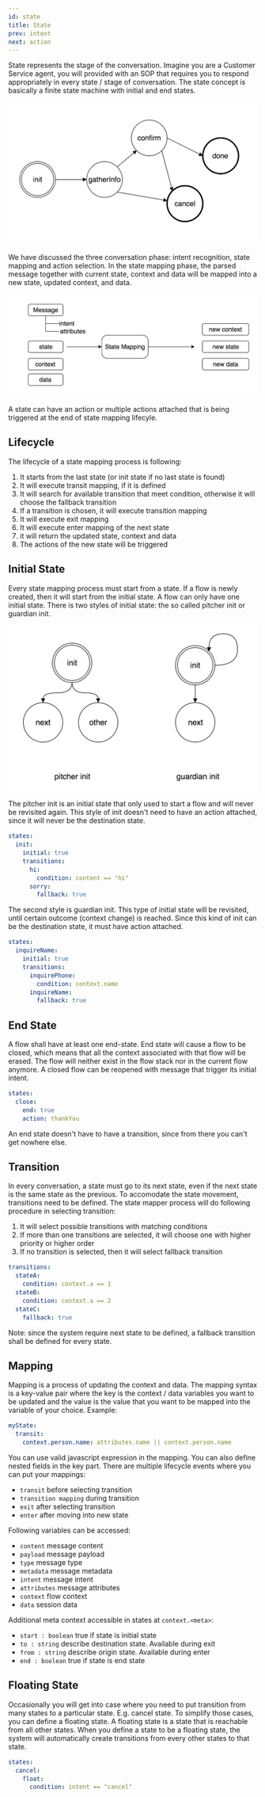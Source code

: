 ```yaml
---
id: state
title: State
prev: intent
next: action
---
```


State represents the stage of the conversation. Imagine you are a Customer Service agent, you will provided with an SOP that requires you to respond appropriately in every state / stage of conversation. The state concept is basically a finite state machine with initial and end states.

![Figure 1](./images/state/figure-1.png)

We have discussed the three conversation phase: intent recognition, state mapping and action selection. In the state mapping phase, the parsed message together with current state, context and data will be mapped into a new state, updated context, and data.

![Figure 2](./images/state/figure-2.png)

A state can have an action or multiple actions attached that is being triggered at the end of state mapping lifecyle.

## Lifecycle

The lifecycle of a state mapping process is following:

1.  It starts from the last state (or init state if no last state is found)
2.  It will execute transit mapping, if it is defined
3.  It will search for available transition that meet condition, otherwise it will choose the fallback transition
4.  If a transition is chosen, it will execute transition mapping
5.  It will execute exit mapping
6.  It will execute enter mapping of the next state
7.  it will return the updated state, context and data
8.  The actions of the new state will be triggered

## Initial State

Every state mapping process must start from a state. If a flow is newly created, then it will start from the initial state. A flow can only have one initial state. There is two styles of initial state: the so called pitcher init or guardian init.

![Figure 3](./images/state/figure-3.png)

The pitcher init is an initial state that only used to start a flow and will never be revisited again. This style of init doesn't need to have an action attached, since it will never be the destination state.

```yaml
states:
  init:
    initial: true
    transitions:
      hi:
        condition: content == "hi"
      sorry:
        fallback: true
```

The second style is guardian init. This type of initial state will be revisited, until certain outcome (context change) is reached. Since this kind of init can be the destination state, it must have action attached.

```yaml
states:
  inquireName:
    initial: true
    transitions:
      inquirePhone:
        condition: context.name
      inquireName:
        fallback: true
```

## End State

A flow shall have at least one end-state. End state will cause a flow to be closed, which means that all the context associated with that flow will be erased. The flow will neither exist in the flow stack nor in the current flow anymore. A closed flow can be reopened with message that trigger its initial intent.

```yaml
states:
  close:
    end: true
    action: thankYou
```

An end state doesn't have to have a transition, since from there you can't get nowhere else.

## Transition

In every conversation, a state must go to its next state, even if the next state is the same state as the previous. To accomodate the state movement, transitions need to be defined. The state mapper process will do following procedure in selecting transition:

1.  It will select possible transitions with matching conditions
2.  If more than one transitions are selected, it will choose one with higher priority or higher order
3.  If no transition is selected, then it will select fallback transition

```yaml
transitions:
  stateA:
    condition: context.a == 1
  stateB:
    condition: context.a == 2
  stateC:
    fallback: true
```

Note: since the system require next state to be defined, a fallback transition shall be defined for every state.

## Mapping

Mapping is a process of updating the context and data. The mapping syntax is a key-value pair where the key is the context / data variables you want to be updated and the value is the value that you want to be mapped into the variable of your choice. Example:

```yaml
myState:
  transit:
    context.person.name: attributes.name || context.person.name
```

You can use valid javascript expression in the mapping. You can also define nested fields in the key part. There are multiple lifecycle events where you can put your mappings:

- `transit` before selecting transition
- `transition mapping` during transition
- `exit` after selecting transition
- `enter` after moving into new state

Following variables can be accessed:

- `content` message content
- `payload` message payload
- `type` message type
- `metadata` message metadata
- `intent` message intent
- `attributes` message attributes
- `context` flow context
- `data` session data

Additional meta context accessible in states at `context.<meta>`:

- `start : boolean` true if state is initial state
- `to : string` describe destination state. Available during exit
- `from : string` describe origin state. Available during enter
- `end : boolean` true if state is end state

## Floating State

Occasionally you will get into case where you need to put transition from many states to a particular state. E.g. cancel state. To simplify those cases, you can define a floating state. A floating state is a state that is reachable from all other states. When you define a state to be a floating state, the system will automatically create transitions from every other states to that state.

```yaml
states:
  cancel:
    float:
      condition: intent == "cancel"
```
